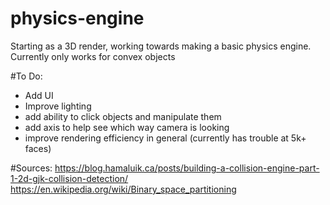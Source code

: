 # physics-engine
Starting as a 3D render, working towards making a basic physics engine. \
Currently only works for convex objects

#To Do:
* Add UI
* Improve lighting
* add ability to click objects and manipulate them
* add axis to help see which way camera is looking
* improve rendering efficiency in general (currently has trouble at 5k+ faces)

#Sources:
https://blog.hamaluik.ca/posts/building-a-collision-engine-part-1-2d-gjk-collision-detection/ \
https://en.wikipedia.org/wiki/Binary_space_partitioning